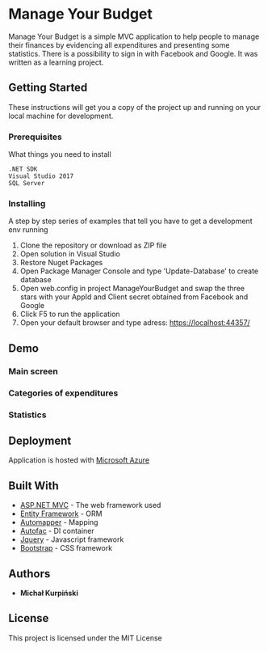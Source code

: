 # Manage Your Budget

Manage Your Budget is a simple MVC application to help people to manage their finances by evidencing all expenditures and presenting some statistics. There is a possibility to sign in with Facebook and Google.
It was written as a learning project.

## Getting Started

These instructions will get you a copy of the project up and running on your local machine for development.

### Prerequisites

What things you need to install

```
.NET SDK
Visual Studio 2017
SQL Server
```

### Installing

A step by step series of examples that tell you have to get a development env running

1. Clone the repository or download as ZIP file
2. Open solution in Visual Studio
3. Restore Nuget Packages
4. Open Package Manager Console and type 'Update-Database' to create database
5. Open web.config in project ManageYourBudget and swap the three stars with your AppId and Client secret obtained from Facebook and Google
6. Click F5 to run the application
7. Open your default browser and type adress: [https://localhost:44357/](https://localhost:44357/)

## Demo

### Main screen

### Categories of expenditures

### Statistics


## Deployment

Application is hosted with [Microsoft Azure](https://azure.microsoft.com)

## Built With

* [ASP.NET MVC](https://www.asp.net/mvc) - The web framework used
* [Entity Framework](https://docs.microsoft.com/en-us/ef/) - ORM
* [Automapper](http://automapper.org/) - Mapping
* [Autofac](https://autofac.org/) - DI container
* [Jquery](https://jquery.com/) - Javascript framework
* [Bootstrap](https://getbootstrap.com/) - CSS framework

## Authors

* **Michał Kurpiński**
## License

This project is licensed under the MIT License
